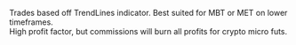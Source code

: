Trades based off TrendLines indicator. Best suited for MBT or MET on lower timeframes.
</br> High profit factor, but commissions will burn all profits for crypto micro futs.